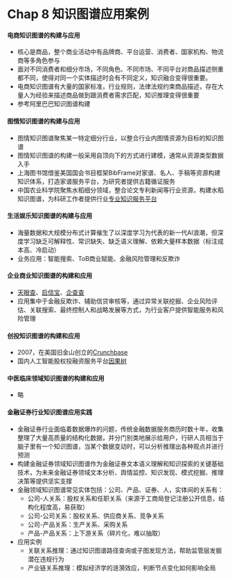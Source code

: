 # Chap 8 知识图谱应用案例

#### 电商知识图谱的构建与应用

* 核心是商品，整个商业活动中有品牌商、平台运营、消费者、国家机构、物流商等多角色参与
* 面对不同消费者和细分市场，不同角色、不同市场、不同平台对商品描述侧重都不同，使得对同一个实体描述时会有不同定义，知识融合变得很重要。
* 电商知识图谱有大量的国家标准，行业规则，法律法规约束商品描述，存在大量人为经验来描述商品做到跟消费者需求匹配，知识推理变得很重要
* 参考阿里巴巴知识图谱构建

#### 图情知识图谱的构建与应用

* 图情知识图谱聚焦某一特定细分行业，以整合行业内图情资源为目标的知识图谱
* 图情知识图谱的构建一般采用自顶向下的方式进行建模，通常从资源类型数据入手
* 上海图书馆借鉴美国国会书目框架BibFrame对家谱、名人、手稿等资源构建知识体系，打造家谱服务平台，为研究者提供古籍循证服务
* 中国农业科学院聚焦水稻细分领域，整合论文专利新闻等行业资源，构建水稻知识图谱，为科研工作者提供行业[专业知识服务平台](http://www.ricedata.cn)

#### 生活娱乐知识图谱的构建与应用

* 海量数据和大规模分布式计算催生了以深度学习为代表的新一代AI浪潮，但深度学习缺乏可解释性、常识缺失、缺乏语义理解、依赖大量样本数据（标注成本高、冷启动）
* 业务应用：智能搜索、ToB商业赋能、金融风险管理和反欺诈

#### 企业商业知识图谱的构建和应用

* [天眼查](http://www.tianyancha.com)、[启信宝](http://www.qixin.com)、[企查查](http://www.qichacha.com)
* 应用集中于金融反欺诈、辅助信贷审核等，通过异常关联挖掘、企业风险评估、关联搜索、最终控制人和战略发展等方式，为行业客户提供智能服务和风险管理

#### 创投知识图谱的构建和应用

* 2007，在美国旧金山创立的[Crunchbase](https://www.crunchbase.com)
* 国内人工智能股权投融资服务平台[因果树](https://www.innotree.cn)

#### 中医临床领域知识图谱的构建和应用

* 略

#### 金融证券行业知识图谱应用实践

* 金融证券行业面临着数据爆炸的问题，传统金融数据服务商历时数十年，收集整理了大量高质量的结构化数据，并分门别类地展示给用户，行研人员相当于脑子里有一个知识图谱，当某个数据变动时，可以分析推理出各种观点并进行预测
* 构建金融证券领域知识图谱作为金融证券文本语义理解和知识探索的关键基础技术，为未来金融证券领域文本分析、舆情监控、知识发现、模式挖掘、推理决策等提供坚实支撑
* 金融领域知识图谱常见实体包括：公司、产品、证券、人，实体间的关系有：
  * 公司-人关系：股权关系和任职关系（来源于工商局登记注册公开信息，结构化程度高，易获取）
  * 公司-公司关系：股权关系、供应商关系、竞争关系
  * 公司-产品关系：生产关系、采购关系
  * 产品-产品关系：上下游关系（碎片化，难以抽取）
* 应用实例
  * 关联关系推理：通过知识图谱路径查询或子图发现方法，帮助监管层发掘潜在违规行为
  * 产业链关系推理：模拟经济学的涟漪效应，判断节点变化如何影响全局